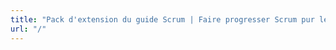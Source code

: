 ```yaml
---
title: "Pack d'extension du guide Scrum | Faire progresser Scrum pur le développement moderne en mode produit"
url: "/"
---
```

